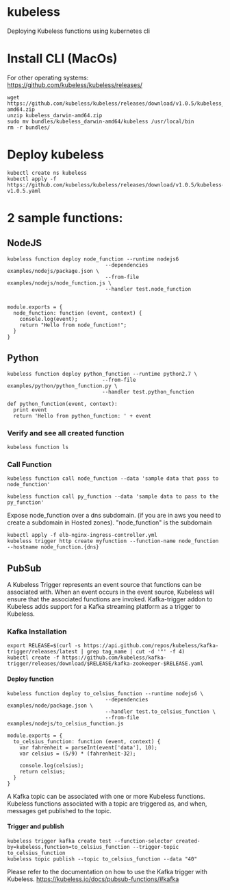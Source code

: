 # kubeless
Deploying Kubeless functions using kubernetes cli

# Install CLI (MacOs)
For other operating systems: https://github.com/kubeless/kubeless/releases/
```
wget https://github.com/kubeless/kubeless/releases/download/v1.0.5/kubeless_darwin-amd64.zip
unzip kubeless_darwin-amd64.zip
sudo mv bundles/kubeless_darwin-amd64/kubeless /usr/local/bin
rm -r bundles/
```

# Deploy kubeless
```
kubectl create ns kubeless
kubectl apply -f https://github.com/kubeless/kubeless/releases/download/v1.0.5/kubeless-v1.0.5.yaml 
```

# 2 sample functions:

## NodeJS
```
kubeless function deploy node_function --runtime nodejs6 
                                --dependencies examples/nodejs/package.json \
                                --from-file examples/nodejs/node_function.js \
                                --handler test.node_function
                                
```

```
module.exports = {
  node_function: function (event, context) {
    console.log(event);
    return "Hello from node_function!";
  }
}
```

## Python
```
kubeless function deploy python_function --runtime python2.7 \
                               --from-file examples/python/python_function.py \
                               --handler test.python_function
```

```
def python_function(event, context):
  print event
  return 'Hello from python_function: ' + event
```

### Verify and see all created function
```
kubeless function ls
```
### Call Function
```
kubeless function call node_function --data 'sample data that pass to node_function'
```

```
kubeless function call py_function --data 'sample data to pass to the py_function'
```

Expose node_function over a dns subdomain. (if you are in aws you need to create a subdomain in Hosted zones). "node_function" is the subdomain
```
kubectl apply -f elb-nginx-ingress-controller.yml
kubeless trigger http create myfunction --function-name node_function --hostname node_function.{dns}
```


## PubSub
A Kubeless Trigger represents an event source that functions can be associated with. When an event occurs in the event source, Kubeless will ensure that the associated functions are invoked. 
Kafka-trigger addon to Kubeless adds support for a Kafka streaming platform as a trigger to Kubeless.
### Kafka Installation
```
export RELEASE=$(curl -s https://api.github.com/repos/kubeless/kafka-trigger/releases/latest | grep tag_name | cut -d '"' -f 4)
kubectl create -f https://github.com/kubeless/kafka-trigger/releases/download/$RELEASE/kafka-zookeeper-$RELEASE.yaml
```

#### Deploy function
```
kubeless function deploy to_celsius_function --runtime nodejs6 \
                                --dependencies examples/node/package.json \
                                --handler test.to_celsius_function \
                                --from-file examples/nodejs/to_celsius_function.js
```

```
module.exports = {
  to_celsius_function: function (event, context) {
    var fahrenheit = parseInt(event['data'], 10);
    var celsius = (5/9) * (fahrenheit-32);
    
    console.log(celsius);
    return celsius;
  }
}
```
A Kafka topic can be associated with one or more Kubeless functions. Kubeless functions associated with a topic are triggered as, and when, messages get published to the topic.
#### Trigger and publish
```
kubeless trigger kafka create test --function-selector created-by=kubeless,function=to_celsius_function --trigger-topic to_celsius_function
kubeless topic publish --topic to_celsius_function --data "40"
```

Please refer to the documentation on how to use the Kafka trigger with Kubeless.
https://kubeless.io/docs/pubsub-functions/#kafka
